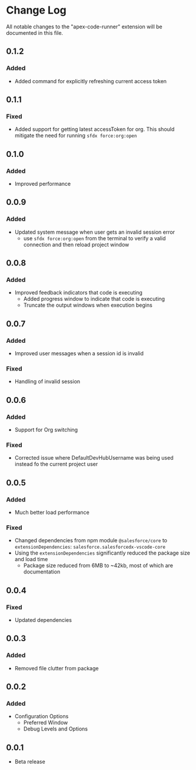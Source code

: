 # Change Log

All notable changes to the "apex-code-runner" extension will be documented in this file.

## 0.1.2

### Added

- Added command for explicitly refreshing current access token

## 0.1.1

### Fixed

- Added support for getting latest accessToken for org. This should mitigate the need for running `sfdx force:org:open`

## 0.1.0

### Added

- Improved performance

## 0.0.9

### Added

- Updated system message when user gets an invalid session error
  - use `sfdx force:org:open` from the terminal to verify a valid connection and then reload project window

## 0.0.8

### Added

- Improved feedback indicators that code is executing
  - Added progress window to indicate that code is executing
  - Truncate the output windows when execution begins

## 0.0.7

### Added

- Improved user messages when a session id is invalid

### Fixed

- Handling of invalid session

## 0.0.6

### Added

- Support for Org switching

### Fixed

- Corrected issue where DefaultDevHubUsername was being used instead fo the current project user

## 0.0.5

### Added

- Much better load performance

### Fixed

- Changed dependencies from npm module `@salesforce/core` to  `extensionDependencies`: `salesforce.salesforcedx-vscode-core`
- Using the `extensionDependencies` significantly reduced the package size and load time
  - Package size reduced from 6MB to ~42kb, most of which are documentation

## 0.0.4

### Fixed

- Updated dependencies

## 0.0.3

### Added

- Removed file clutter from package

## 0.0.2

### Added

- Configuration Options
  - Preferred Window
  - Debug Levels and Options

## 0.0.1

- Beta release
